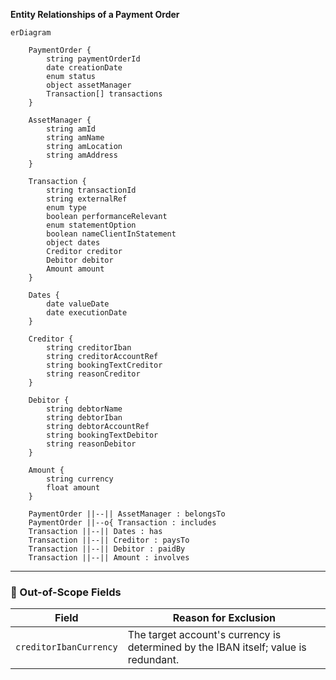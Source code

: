 **Entity Relationships of a Payment Order**

```mermaid
erDiagram

    PaymentOrder {
        string paymentOrderId
        date creationDate
        enum status
        object assetManager
        Transaction[] transactions
    }

    AssetManager {
        string amId
        string amName
        string amLocation
        string amAddress
    }

    Transaction {
        string transactionId
        string externalRef
        enum type
        boolean performanceRelevant
        enum statementOption
        boolean nameClientInStatement
        object dates
        Creditor creditor
        Debitor debitor
        Amount amount
    }

    Dates {
        date valueDate
        date executionDate
    }

    Creditor {
        string creditorIban
        string creditorAccountRef
        string bookingTextCreditor
        string reasonCreditor
    }

    Debitor {
        string debtorName
        string debtorIban
        string debtorAccountRef
        string bookingTextDebitor
        string reasonDebitor
    }

    Amount {
        string currency
        float amount
    }

    PaymentOrder ||--|| AssetManager : belongsTo
    PaymentOrder ||--o{ Transaction : includes
    Transaction ||--|| Dates : has
    Transaction ||--|| Creditor : paysTo
    Transaction ||--|| Debitor : paidBy
    Transaction ||--|| Amount : involves
```

---

### 🛑 Out-of-Scope Fields

| Field                  | Reason for Exclusion                                                                 |
|------------------------|--------------------------------------------------------------------------------------|
| `creditorIbanCurrency` | The target account's currency is determined by the IBAN itself; value is redundant.  |
